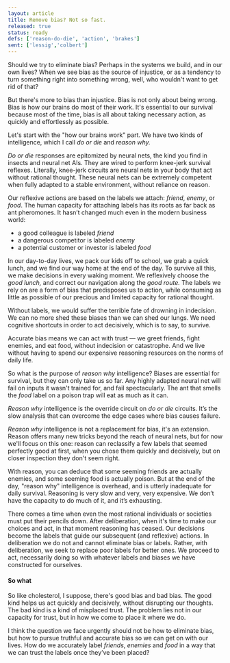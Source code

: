 ```yaml
---
layout: article
title: Remove bias? Not so fast.
released: true
status: ready
defs: ['reason-do-die', 'action', 'brakes']
sent: ['lessig','colbert']
---
```


Should we try to eliminate bias? Perhaps in the systems we build, and in our own lives?
When we see bias as the source of injustice, or as a tendency to turn something
right into something wrong, well, who wouldn't want to get rid of that?

But there's more to bias than injustice. Bias is not only about being wrong.
Bias is how our brains do most of their work. It's essential to our survival
because most of the time, bias is all about taking necessary action,
as quickly and effortlessly as possible.

Let's start with the "how our brains work" part. We have two kinds of intelligence,
which I call *do or die* and *reason why.*

*Do or die* responses are epitomized by neural nets, the kind you find
in insects and neural net AIs. They are wired to perform knee-jerk survival reflexes.
Literally, knee-jerk circuits are neural nets in your body that act without rational thought.
These neural nets can be extremely competent when fully adapted to a stable environment,
without reliance on reason.

Our reflexive actions are based on the labels we attach: *friend*, *enemy*, or *food*.
The human capacity for attaching labels has its roots as far back as ant pheromones.
It hasn’t changed much even in the modern business world:

<ul class="nodotli mb-4">
  <li>a good colleague is labeled <i>friend</i></li>
  <li>a dangerous competitor is labeled <i>enemy</i></li>
  <li>a potential customer or investor is labeled <i>food</i></li>
</ul>

In our day-to-day lives, we pack our kids off to school, we grab a quick
lunch, and we find our way home at the end of the day. To survive all this,
we make decisions in every waking moment. We reflexively choose the *good lunch,*
and correct our navigation along the *good route.* The labels we rely on are a
form of bias that predisposes us to action, while consuming as little as possible
of our precious and limited capacity for rational thought.

Without labels, we would suffer the terrible fate of drowning in indecision.
We can no more shed these biases than we can shed our lungs.
We need cognitive shortcuts in order to act decisively, which is to say, to survive.

Accurate bias means we can act with trust &mdash; we greet friends,
fight enemies, and eat food, without indecision or catastrophe.
And we live without having to spend our expensive reasoning
resources on the norms of daily life.

So what is the purpose of *reason why* intelligence?  Biases are
essential for survival, but they can only take us so far. Any highly
adapted neural net will fail on inputs it wasn't trained for, and fail
spectacularly.  The ant that smells the *food* label on a poison trap
will eat as much as it can.

*Reason why* intelligence is the override circuit on *do or die*
circuits. It’s the slow analysis that can overcome the edge cases
where bias causes failure. 

*Reason why* intelligence is not a replacement for bias, it's an
extension. Reason offers many new tricks beyond the reach of neural nets,
but for now we'll focus on this one: reason can reclassify a few labels
that seemed perfectly good at first, when you chose them quickly
and decisively, but on closer inspection they don't seem right.

With reason, you can deduce that some seeming friends are actually
enemies, and some seeming food is actually poison. But at the end of
the day, "reason why" intelligence is overhead, and is utterly
inadequate for daily survival. Reasoning is very slow and very, very
expensive. We don’t have the capacity to do much of it, and it’s
exhausting.

There comes a time when even the most rational individuals or societies must
put their pencils down. After deliberation, when it's time to make our choices
and act, in that moment reasoning has ceased. Our decisions become the labels
that guide our subsequent (and reflexive) actions. In deliberation we do not
and cannot eliminate bias or labels. Rather, with deliberation, we seek
to replace poor labels for better ones. We proceed to act, necessarily
doing so with whatever labels and biases we have constructed for ourselves.

#### So what

So like cholesterol, I suppose, there's good bias and bad bias.
The good kind helps us act quickly and decisively, without disrupting our thoughts.
The bad kind is a kind of misplaced trust. The problem lies not in our
capacity for trust, but in how we come to place it where we do.

I think the question we face urgently should not be how to eliminate bias,
but how to pursue truthful and accurate bias so we can get on with our lives.
How do we accurately label *friends*, *enemies* and *food* in a way
that we can trust the labels once they’ve been placed?
